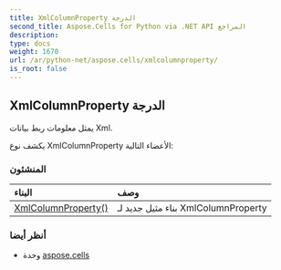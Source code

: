 ```yaml
---
title: XmlColumnProperty الدرجة
second_title: Aspose.Cells for Python via .NET API المراجع
description:
type: docs
weight: 1670
url: /ar/python-net/aspose.cells/xmlcolumnproperty/
is_root: false
---
```

##  XmlColumnProperty الدرجة
يمثل معلومات ربط بيانات Xml.



يكشف نوع XmlColumnProperty الأعضاء التالية:

###  المنشئون
| البناء| وصف|
| :- | :- |
| [XmlColumnProperty()](/cells/ar/python-net/aspose.cells/xmlcolumnproperty/__init__/#) | بناء مثيل جديد لـ XmlColumnProperty|



###  أنظر أيضا
* وحدة [aspose.cells](..)
